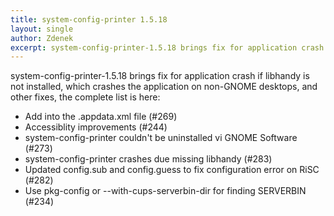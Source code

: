 ```yaml
---
title: system-config-printer 1.5.18
layout: single
author: Zdenek
excerpt: system-config-printer-1.5.18 brings fix for application crash if libhandy is not installed and other fixes
---
```


system-config-printer-1.5.18 brings fix for application crash if libhandy is not installed, which crashes the application on non-GNOME desktops, and other fixes, the complete list is here:

- Add <launchable/> into the .appdata.xml file (#269)
- Accessiblity improvements (#244)
- system-config-printer couldn't be uninstalled vi GNOME Software (#273)
- system-config-printer crashes due missing libhandy (#283)
- Updated config.sub and config.guess to fix configuration error on RiSC (#282)
- Use pkg-config or --with-cups-serverbin-dir for finding SERVERBIN (#234)
